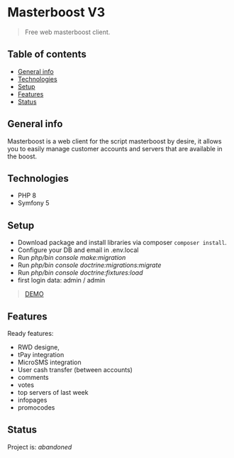 # Masterboost V3
> Free web masterboost client.

## Table of contents
* [General info](#general-info)
* [Technologies](#technologies)
* [Setup](#setup)
* [Features](#features)
* [Status](#status)

## General info
Masterboost is a web client for the script masterboost by desire, it allows you to easily manage customer accounts and servers that are available in the boost.

## Technologies
* PHP 8
* Symfony 5

## Setup
* Download package and install libraries via composer `composer install`.
* Configure your DB and email in .env.local
* Run _php/bin console make:migration_
* Run _php/bin console doctrine:migrations:migrate_
* Run _php/bin console doctrine:fixtures:load_
* first login data: admin / admin
> [DEMO](https://boost.s89.eu) 

## Features

Ready features:
* RWD designe,
* tPay integration
* MicroSMS integration
* User cash transfer (between accounts)
* comments
* votes
* top servers of last week
* infopages
* promocodes

## Status
Project is: _abandoned_
